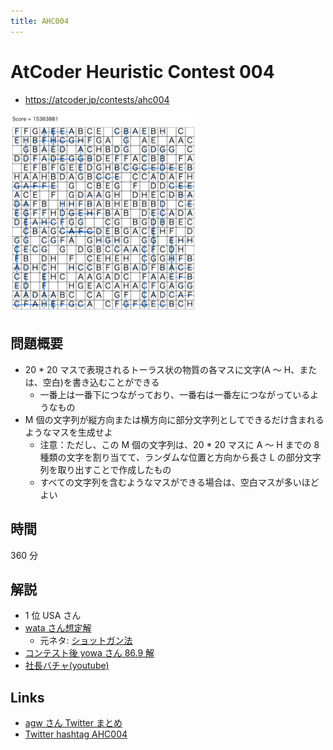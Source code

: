 ```yaml
---
title: AHC004
---
```


# AtCoder Heuristic Contest 004

- https://atcoder.jp/contests/ahc004

<img src="../imgs/ahc004.png" width=300>

## 問題概要

- 20 \* 20 マスで表現されるトーラス状の物質の各マスに文字(A ～ H、または、空白)を書き込むことができる
  - 一番上は一番下につながっており、一番右は一番左につながっているようなもの
- M 個の文字列が縦方向または横方向に部分文字列としてできるだけ含まれるようなマスを生成せよ
  - 注意：ただし、この M 個の文字列は、20 \* 20 マスに A ～ H までの 8 種類の文字を割り当てて、ランダムな位置と方向から長さ L の部分文字列を取り出すことで作成したもの
  - すべての文字列を含むようなマスができる場合は、空白マスが多いほどよい

## 時間

360 分

## 解説

- 1 位 USA さん
- [wata さん想定解](https://twitter.com/wata_orz/status/1408727846088953857)
  - 元ネタ: [ショットガン法](https://twitter.com/wata_orz/status/1408728401976823811)
- [コンテスト後 yowa さん 86.9 解](https://twitter.com/yowa/status/1409363322672074754)
- [社長バチャ(youtube)](https://www.youtube.com/watch?v=HzsYSmoKzC8)

## Links

- [agw さん Twitter まとめ](https://togetter.com/li/1737146)
- [Twitter hashtag AHC004](https://twitter.com/hashtag/AHC004)
